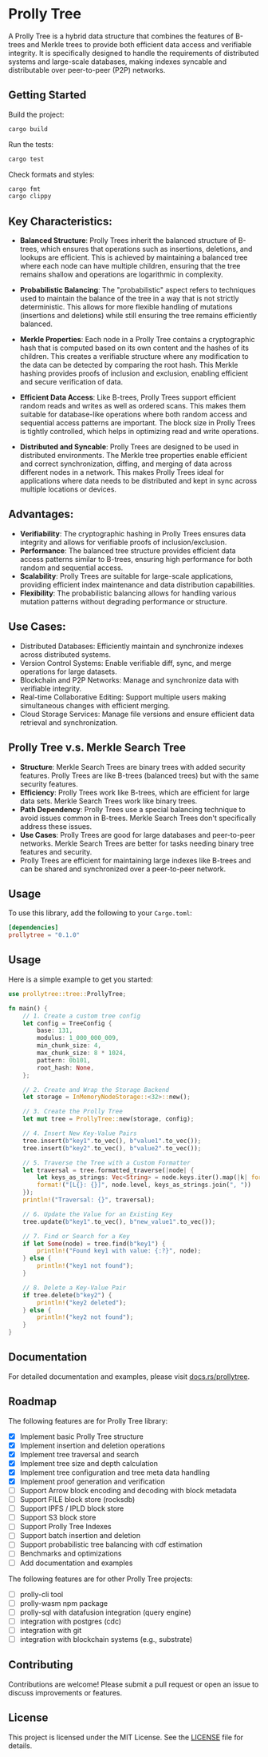 # Prolly Tree
A Prolly Tree is a hybrid data structure that combines the features of B-trees and Merkle trees to provide 
both efficient data access and verifiable integrity. It is specifically designed to handle the requirements 
of distributed systems and large-scale databases, making indexes syncable and distributable over 
peer-to-peer (P2P) networks.

## Getting Started

Build the project:

```sh
cargo build
```

Run the tests:

```sh
cargo test
```

Check formats and styles:

```sh
cargo fmt
cargo clippy
```

## Key Characteristics:

- **Balanced Structure**: Prolly Trees inherit the balanced structure of B-trees, which ensures that operations 
such as insertions, deletions, and lookups are efficient. This is achieved by maintaining a balanced tree 
where each node can have multiple children, ensuring that the tree remains shallow and operations are 
logarithmic in complexity.

- **Probabilistic Balancing**: The "probabilistic" aspect refers to techniques used to maintain the balance of 
the tree in a way that is not strictly deterministic. This allows for more flexible handling of mutations 
(insertions and deletions) while still ensuring the tree remains efficiently balanced.

- **Merkle Properties**: Each node in a Prolly Tree contains a cryptographic hash that is computed based 
on its own content and the hashes of its children. This creates a verifiable structure where any modification 
to the data can be detected by comparing the root hash.
This Merkle hashing provides proofs of inclusion and exclusion, enabling efficient and secure verification of data.

- **Efficient Data Access**: Like B-trees, Prolly Trees support efficient random reads and writes as well as 
ordered scans. This makes them suitable for database-like operations where both random access and sequential 
access patterns are important. The block size in Prolly Trees is tightly controlled, which helps in optimizing 
read and write operations.

- **Distributed and Syncable**: Prolly Trees are designed to be used in distributed environments. 
The Merkle tree properties enable efficient and correct synchronization, diffing, and merging of data across 
different nodes in a network. This makes Prolly Trees ideal for applications where data needs to be distributed 
and kept in sync across multiple locations or devices.

## Advantages:
- **Verifiability**: The cryptographic hashing in Prolly Trees ensures data integrity and allows for 
verifiable proofs of inclusion/exclusion.
- **Performance**: The balanced tree structure provides efficient data access patterns similar to 
B-trees, ensuring high performance for both random and sequential access.
- **Scalability**: Prolly Trees are suitable for large-scale applications, providing efficient index maintenance 
and data distribution capabilities.
- **Flexibility**: The probabilistic balancing allows for handling various mutation patterns without degrading 
performance or structure.

## Use Cases:
- Distributed Databases: Efficiently maintain and synchronize indexes across distributed systems.
- Version Control Systems: Enable verifiable diff, sync, and merge operations for large datasets.
- Blockchain and P2P Networks: Manage and synchronize data with verifiable integrity.
- Real-time Collaborative Editing: Support multiple users making simultaneous changes with efficient merging.
- Cloud Storage Services: Manage file versions and ensure efficient data retrieval and synchronization.

## Prolly Tree v.s. Merkle Search Tree 

- **Structure**: Merkle Search Trees are binary trees with added security features. Prolly Trees are like 
B-trees (balanced trees) but with the same security features.
- **Efficiency**: Prolly Trees work like B-trees, which are efficient for large data sets. 
Merkle Search Trees work like binary trees.
- **Path Dependency**: Prolly Trees use a special balancing technique to avoid issues common in B-trees. 
Merkle Search Trees don't specifically address these issues.
- **Use Cases**: Prolly Trees are good for large databases and peer-to-peer networks. Merkle Search Trees 
are better for tasks needing binary tree features and security.
- Prolly Trees are efficient for maintaining large indexes like B-trees and can be shared and synchronized 
over a peer-to-peer network.

## Usage

To use this library, add the following to your `Cargo.toml`:

```toml
[dependencies]
prollytree = "0.1.0"
```

## Usage

Here is a simple example to get you started:

```rust
use prollytree::tree::ProllyTree;

fn main() {
    // 1. Create a custom tree config
    let config = TreeConfig {
        base: 131,
        modulus: 1_000_000_009,
        min_chunk_size: 4,
        max_chunk_size: 8 * 1024,
        pattern: 0b101,
        root_hash: None,
    };

    // 2. Create and Wrap the Storage Backend
    let storage = InMemoryNodeStorage::<32>::new();

    // 3. Create the Prolly Tree
    let mut tree = ProllyTree::new(storage, config);

    // 4. Insert New Key-Value Pairs
    tree.insert(b"key1".to_vec(), b"value1".to_vec());
    tree.insert(b"key2".to_vec(), b"value2".to_vec());

    // 5. Traverse the Tree with a Custom Formatter
    let traversal = tree.formatted_traverse(|node| {
        let keys_as_strings: Vec<String> = node.keys.iter().map(|k| format!("{:?}", k)).collect();
        format!("[L{}: {}]", node.level, keys_as_strings.join(", "))
    });
    println!("Traversal: {}", traversal);

    // 6. Update the Value for an Existing Key
    tree.update(b"key1".to_vec(), b"new_value1".to_vec());

    // 7. Find or Search for a Key
    if let Some(node) = tree.find(b"key1") {
        println!("Found key1 with value: {:?}", node);
    } else {
        println!("key1 not found");
    }

    // 8. Delete a Key-Value Pair
    if tree.delete(b"key2") {
        println!("key2 deleted");
    } else {
        println!("key2 not found");
    }
}

```

## Documentation

For detailed documentation and examples, please visit [docs.rs/prollytree](https://docs.rs/prollytree).

## Roadmap

The following features are for Prolly Tree library:
- [X] Implement basic Prolly Tree structure
- [X] Implement insertion and deletion operations
- [X] Implement tree traversal and search
- [X] Implement tree size and depth calculation
- [X] Implement tree configuration and tree meta data handling
- [X] Implement proof generation and verification
- [ ] Support Arrow block encoding and decoding with block metadata
- [ ] Support FILE block store (rocksdb)
- [ ] Support IPFS / IPLD block store
- [ ] Support S3 block store
- [ ] Support Prolly Tree Indexes 
- [ ] Support batch insertion and deletion
- [ ] Support probabilistic tree balancing with cdf estimation
- [ ] Benchmarks and optimizations
- [ ] Add documentation and examples

The following features are for other Prolly Tree projects:
- [ ] prolly-cli tool
- [ ] prolly-wasm npm package 
- [ ] prolly-sql with datafusion integration (query engine) 
- [ ] integration with postgres (cdc)
- [ ] integration with git
- [ ] integration with blockchain systems (e.g., substrate)

## Contributing

Contributions are welcome! Please submit a pull request or open an issue to discuss improvements or features.

## License

This project is licensed under the MIT License. See the [LICENSE](LICENSE) file for details.
